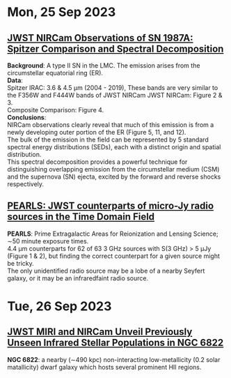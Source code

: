 # Mon, 25 Sep 2023

## [JWST NIRCam Observations of SN 1987A: Spitzer Comparison and Spectral Decomposition](https://arxiv.org/pdf/2309.13011.pdf)
**Background**: A type II SN in the LMC. The emission arises from the circumstellar equatorial ring (ER).  
**Data**:  
Spitzer IRAC: 3.6 & 4.5 µm (2004 - 2019), These bands are very similar to the F356W and F444W bands of JWST NIRCam
JWST NIRCam:  Figure 2 & 3.  
Composite Comparison: Figure 4.  
**Conclusions**:  
NIRCam observations clearly reveal that much of this emission is from a newly developing outer portion of the ER (Figure 5, 11, and 12).  
The bulk of the emission in the field can be represented by 5 standard spectral energy distributions (SEDs), each with a distinct origin and spatial distribution.  
This spectral decomposition provides a powerful technique for distinguishing overlapping emission from the circumstellar medium (CSM) and the supernova (SN) ejecta, excited by the forward and reverse shocks respectively.  


## [PEARLS: JWST counterparts of micro-Jy radio sources in the Time Domain Field](https://arxiv.org/pdf/2309.13008.pdf)
**PEARLS**: 
Prime Extragalactic Areas for Reionization and Lensing Science; ∼50 minute exposure times.  
4.4 µm counterparts for 62 of 63 3 GHz sources with S(3 GHz) > 5 µJy (Figure 1 & 2), but finding the correct counterpart for a given
source might be tricky.  
The only unidentified radio source may be a lobe of a nearby Seyfert galaxy, or it may be an infraredfaint radio source.  


# Tue, 26 Sep 2023

## [JWST MIRI and NIRCam Unveil Previously Unseen Infrared Stellar Populations in NGC 6822](https://arxiv.org/pdf/2309.13521.pdf)
**NGC 6822**: a nearby (∼490 kpc) non-interacting low-metallicity (0.2 solar matallicity) dwarf galaxy which hosts several prominent HII regions.  
